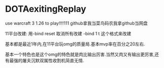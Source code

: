 # DOTAexitingReplay
use warcraft 3 1.26 to play!!!!111 github拿我当菜鸟码农我拿github当网盘



11平台改建:
用-bind reset 取消所有改建
-bind 1 t 这个格式来改建

基本都是最近1年内,在11平台玩omg的质量局.基本mvp率在百分之20左右.

基本一个特色也是这个omg的特色就是肉比输出厉害.当然又肉又有输出更厉害,还有最强的屠夫沉默双属性收割机简直无情.
